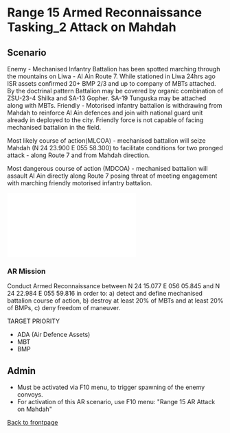 # Range 15 Armed Reconnaissance Tasking_2 Attack on Mahdah

## Scenario
Enemy - Mechanised Infantry Battalion has been spotted marching through the mountains on Liwa - Al Ain Route 7. While stationed in Liwa 24hrs ago ISR assets confirmed 20+ BMP 2/3 and up to company of MBTs attached. By the doctrinal pattern Battalion may be covered by organic combination of ZSU-23-4 Shilka and SA-13 Gopher. SA-19 Tunguska may be attached along with MBTs.
Friendly - Motorised infantry battalion is withdrawing from Mahdah to reinforce Al Ain defences and join with national guard unit already in deployed to the city.
Friendly force is not capable of facing mechanised battalion in the field.

Most likely course of action(MLCOA) - mechanised battalion will seize Mahdah (N 24 23.900 E 055 58.300) to facilitate conditions for two pronged attack - along Route 7 and from Mahdah direction.

Most dangerous course of action (MDCOA) - mechanised battalion will assault Al Ain directly along Route 7 posing threat of meeting engagement with marching friendly motorised infantry battalion.


![Scenario Overview](/ATRM_Brief/RANGE_15_COY_BN_ATTACK_SCENARIO.pdf)


### AR Mission
Conduct Armed Reconnaissance between N 24 15.077 E 056 05.845 and N 24 22.984 E 055 59.816 in order to:
a) detect and define mechanised battalion course of action,
b) destroy at least 20% of MBTs and at least 20% of BMPs,
c) deny freedom of maneuver.

TARGET PRIORITY

- ADA (Air Defence Assets)
- MBT
- BMP


## Admin
- Must be activated via F10 menu, to trigger spawning of the enemy convoys.
- For activation of this AR scenario, use F10 menu: "Range 15 AR Attack on Mahdah"


[Back to frontpage](https://132nd-vwing.github.io/ATRM_Brief/)
